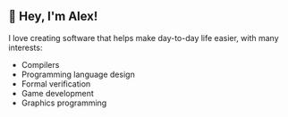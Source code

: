 ## 👋 Hey, I'm Alex!

I love creating software that helps make day-to-day life easier, with many interests:

- Compilers
- Programming language design
- Formal verification
- Game development
- Graphics programming
